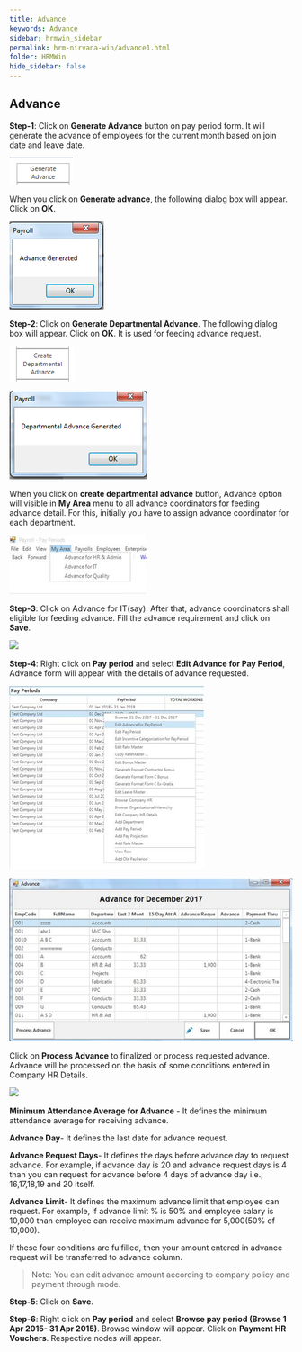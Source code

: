 ```yaml
---
title: Advance
keywords: Advance
sidebar: hrmwin_sidebar
permalink: hrm-nirvana-win/advance1.html
folder: HRMWin   
hide_sidebar: false
---
```


## Advance

**Step-1**: Click on **Generate Advance** button on pay period form. It will generate the advance of employees for the current month based on join date and leave date.


![](/images/generateadvancebutton.png)

When you click on **Generate advance**, the following dialog box will appear. Click on **OK**.

![](/images/payrollbox.png)

**Step-2**: Click on **Generate Departmental Advance**. The following dialog box will appear. Click on **OK**.  It is used for feeding advance request.

![](/images/createdepartmentaladvance.png)

![](/images/payrollbox2.png)

When you click on **create departmental advance** button, Advance option will visible in **My Area** menu to all advance coordinators for feeding advance detail. For this, initially you have to assign advance coordinator for each department.

![](/images/myarea.jpg)

**Step-3**: Click on Advance for IT(say). After that, advance coordinators shall eligible for feeding advance.   Fill the advance requirement and click on **Save**.

![](/images/monthlyadvancerequest.jpg)

**Step-4**: Right click on **Pay period** and select **Edit Advance for Pay Period**, Advance form will appear with the details of advance requested.

![](/images/editadvanceforpayperiod.jpg)


![](/images/monthadvance.jpg)

Click on **Process Advance** to finalized or process requested advance. Advance will be processed on the basis of some conditions entered in Company HR Details.

![](/images/processadvance.jpg)

**Minimum Attendance Average for Advance** -  It defines the minimum attendance average for receiving advance.

**Advance Day**- It defines the last date for advance request.

**Advance Request Days**- It defines the days before advance day to request advance. For example, if advance day is 20 and advance request days is 4 than you can request for advance before 4 days of advance day i.e., 16,17,18,19 and 20 itself.

**Advance Limit**-  It defines the maximum advance limit that employee can request. For example, if advance limit % is 50% and employee salary is 10,000 than employee can receive maximum advance for 5,000(50% of 10,000).

If these four conditions are fulfilled, then your amount entered in advance request will be transferred to advance column.

>Note: You can edit advance amount according to company policy and payment through mode.

**Step-5**: Click on **Save**.

**Step-6**: Right click on **Pay period** and select **Browse pay period (Browse 1 Apr 2015- 31 Apr 2015)**. Browse window will appear. Click on **Payment HR Vouchers**. Respective nodes will appear.


